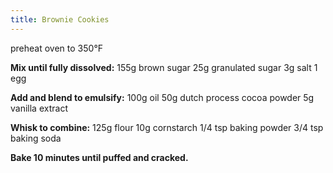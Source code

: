 ```yaml
---
title: Brownie Cookies
---
```

preheat oven to 350°F

**Mix until fully dissolved:**
155g brown sugar
25g granulated sugar
3g salt
1 egg

**Add and blend to emulsify:**
100g oil
50g dutch process cocoa powder
5g vanilla extract

**Whisk to combine:**
125g flour
10g cornstarch
1/4 tsp baking powder
3/4 tsp baking soda

**Bake 10 minutes until puffed and cracked.**